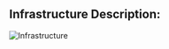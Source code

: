 ## Infrastructure Description:
![Infrastructure](https://github.com/hvudeshi/SRIJAS/blob/main/images/Infrastructure.jpg)
